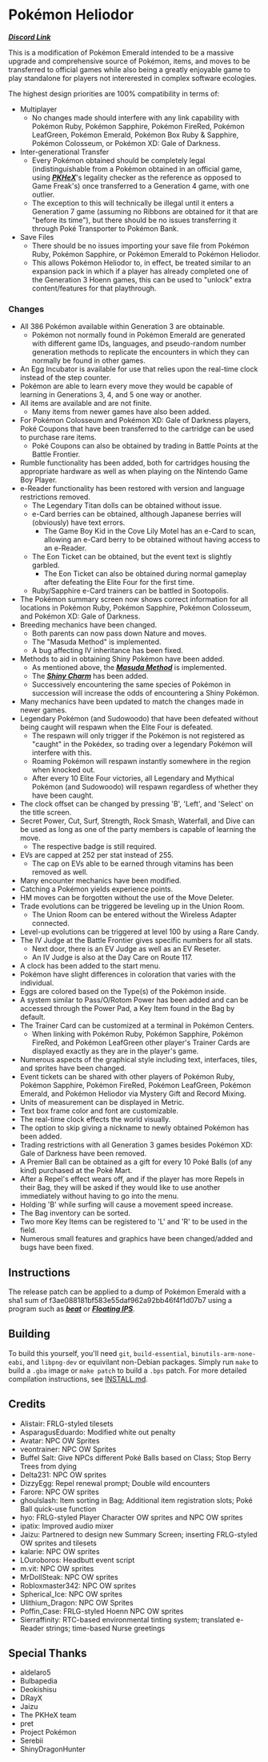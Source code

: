 # Pokémon Heliodor

[***Discord Link***](https://discord.gg/zsZEsa5q7D)

This is a modification of Pokémon Emerald intended to be a massive upgrade and comprehensive source of Pokémon, items, and moves to be transferred to official games while also being a greatly enjoyable game to play standalone for players not intererested in complex software ecologies.

The highest design priorities are 100% compatibility in terms of:
* Multiplayer
  * No changes made should interfere with any link capability with Pokémon Ruby, Pokémon Sapphire, Pokémon FireRed, Pokémon LeafGreen, Pokémon Emerald, Pokémon Box Ruby & Sapphire, Pokémon Colosseum, or Pokémon XD: Gale of Darkness.
* Inter-generational Transfer
  * Every Pokémon obtained should be completely legal (indistinguishable from a Pokémon obtained in an official game, using [***PKHeX***](https://github.com/kwsch/PKHeX)'s legality checker as the reference as opposed to Game Freak's) once transferred to a Generation 4 game, with one outlier.
  * The exception to this will technically be illegal until it enters a Generation 7 game (assuming no Ribbons are obtained for it that are "before its time"), but there should be no issues transferring it through Poké Transporter to Pokémon Bank.
* Save Files
  * There should be no issues importing your save file from Pokémon Ruby, Pokémon Sapphire, or Pokémon Emerald to Pokémon Heliodor.
  * This allows Pokémon Heliodor to, in effect, be treated similar to an expansion pack in which if a player has already completed one of the Generation 3 Hoenn games, this can be used to "unlock" extra content/features for that playthrough.

### Changes

* All 386 Pokémon available within Generation 3 are obtainable.
  * Pokémon not normally found in Pokémon Emerald are generated with different game IDs, languages, and pseudo-random number generation methods to replicate the encounters in which they can normally be found in other games.
* An Egg Incubator is available for use that relies upon the real-time clock instead of the step counter.
* Pokémon are able to learn every move they would be capable of learning in Generations 3, 4, and 5 one way or another.
* All items are available and are not finite.
  * Many items from newer games have also been added.
* For Pokémon Colosseum and Pokémon XD: Gale of Darkness players, Poké Coupons that have been transferred to the cartridge can be used to purchase rare items.
  * Poké Coupons can also be obtained by trading in Battle Points at the Battle Frontier.
* Rumble functionality has been added, both for cartridges housing the appropriate hardware as well as when playing on the Nintendo Game Boy Player.
* e-Reader functionality has been restored with version and language restrictions removed.
  * The Legendary Titan dolls can be obtained without issue.
  * e-Card berries can be obtained, although Japanese berries will (obviously) have text errors.
    * The Game Boy Kid in the Cove Lily Motel has an e-Card to scan, allowing an e-Card berry to be obtained without having access to an e-Reader.
  * The Eon Ticket can be obtained, but the event text is slightly garbled.
    * The Eon Ticket can also be obtained during normal gameplay after defeating the Elite Four for the first time.
  * Ruby/Sapphire e-Card trainers can be battled in Sootopolis.
* The Pokémon summary screen now shows correct information for all locations in Pokémon Ruby, Pokémon Sapphire, Pokémon Colosseum, and Pokémon XD: Gale of Darkness.
* Breeding mechanics have been changed.
  * Both parents can now pass down Nature and moves.
  * The "Masuda Method" is implemented.
  * A bug affecting IV inheritance has been fixed.
* Methods to aid in obtaining Shiny Pokémon have been added.
  * As mentioned above, the [***Masuda Method***](https://bulbapedia.bulbagarden.net/wiki/Masuda_method) is implemented.
  * The [***Shiny Charm***](https://bulbapedia.bulbagarden.net/wiki/Shiny_Charm) has been added.
  * Successively encountering the same species of Pokémon in succession will increase the odds of encountering a Shiny Pokémon.
* Many mechanics have been updated to match the changes made in newer games.
* Legendary Pokémon (and Sudowoodo) that have been defeated without being caught will respawn when the Elite Four is defeated.
  * The respawn will only trigger if the Pokémon is not registered as "caught" in the Pokédex, so trading over a legendary Pokémon will interfere with this.
  * Roaming Pokémon will respawn instantly somewhere in the region when knocked out.
  * After every 10 Elite Four victories, all Legendary and Mythical Pokémon (and Sudowoodo) will respawn regardless of whether they have been caught.
* The clock offset can be changed by pressing 'B', 'Left', and 'Select' on the title screen.
* Secret Power, Cut, Surf, Strength, Rock Smash, Waterfall, and Dive can be used as long as one of the party members is capable of learning the move.
  * The respective badge is still required.
* EVs are capped at 252 per stat instead of 255.
  * The cap on EVs able to be earned through vitamins has been removed as well.
* Many encounter mechanics have been modified.
* Catching a Pokémon yields experience points.
* HM moves can be forgotten without the use of the Move Deleter.
* Trade evolutions can be triggered be leveling up in the Union Room.
  * The Union Room can be entered without the Wireless Adapter connected.
* Level-up evolutions can be triggered at level 100 by using a Rare Candy.
* The IV Judge at the Battle Frontier gives specific numbers for all stats.
  * Next door, there is an EV Judge as well as an EV Reseter.
  * An IV Judge is also at the Day Care on Route 117.
* A clock has been added to the start menu.
* Pokémon have slight differences in coloration that varies with the individual.
* Eggs are colored based on the Type(s) of the Pokémon inside.
* A system similar to Pass/O/Rotom Power has been added and can be accessed through the Power Pad, a Key Item found in the Bag by default.
* The Trainer Card can be customized at a terminal in Pokémon Centers.
    * When linking with Pokémon Ruby, Pokémon Sapphire, Pokémon FireRed, and Pokémon LeafGreen other player's Trainer Cards are displayed exactly as they are in the player's game.
* Numerous aspects of the graphical style including text, interfaces, tiles, and sprites have been changed.
* Event tickets can be shared with other players of Pokémon Ruby, Pokémon Sapphire, Pokémon FireRed, Pokémon LeafGreen, Pokémon Emerald, and Pokémon Heliodor via Mystery Gift and Record Mixing.
* Units of measurement can be displayed in Metric.
* Text box frame color and font are customizable.
* The real-time clock effects the world visually.
* The option to skip giving a nickname to newly obtained Pokémon has been added.
* Trading restrictions with all Generation 3 games besides Pokémon XD: Gale of Darkness have been removed.
* A Premier Ball can be obtained as a gift for every 10 Poké Balls (of any kind) purchased at the Poké Mart.
* After a Repel's effect wears off, and if the player has more Repels in their Bag, they will be asked if they would like to use another immediately without having to go into the menu.
* Holding 'B' while surfing will cause a movement speed increase.
* The Bag inventory can be sorted.
* Two more Key Items can be registered to 'L' and 'R' to be used in the field.
* Numerous small features and graphics have been changed/added and bugs have been fixed.

## Instructions

The release patch can be applied to a dump of Pokémon Emerald with a sha1 sum of f3ae088181bf583e55daf962a92bb46f4f1d07b7 using a program such as [***beat***](https://github.com/Screwtapello/beat) or [***Floating IPS***](https://github.com/Alcaro/Flips).

## Building

To build this yourself, you'll need `git`, `build-essential`, `binutils-arm-none-eabi`, and `libpng-dev` or equivilant non-Debian packages.
Simply run `make` to build a `.gba` image or `make patch` to build a `.bps` patch.
For more detailed compilation instructions, see [INSTALL.md](docs/INSTALL.md).

## Credits

* Alistair: FRLG-styled tilesets
* AsparagusEduardo: Modified white out penalty
* Avatar: NPC OW Sprites
* veontrainer: NPC OW Sprites
* Buffel Salt: Give NPCs different Poké Balls based on Class; Stop Berry Trees from dying
* Delta231: NPC OW sprites
* DizzyEgg: Repel renewal prompt; Double wild encounters
* Farore: NPC OW sprites
* ghoulslash: Item sorting in Bag; Additional item registration slots; Poké Ball quick-use function
* hyo: FRLG-styled Player Character OW sprites and NPC OW sprites
* ipatix: Improved audio mixer
* Jaizu: Partnered to design new Summary Screen; inserting FRLG-styled OW sprites and tilesets
* kalarie: NPC OW sprites
* LOuroboros: Headbutt event script
* m.vit: NPC OW sprites
* MrDollSteak: NPC OW sprites
* Robloxmaster342: NPC OW sprites
* Spherical_Ice: NPC OW sprites
* Ulithium_Dragon: NPC OW Sprites
* Poffin_Case: FRLG-styled Hoenn NPC OW sprites
* Sierraffinity: RTC-based environmental tinting system; translated e-Reader strings; time-based Nurse greetings

## Special Thanks

* aldelaro5
* Bulbapedia
* Deokishisu
* DRayX
* Jaizu
* The PKHeX team
* pret
* Project Pokémon
* Serebii
* ShinyDragonHunter
